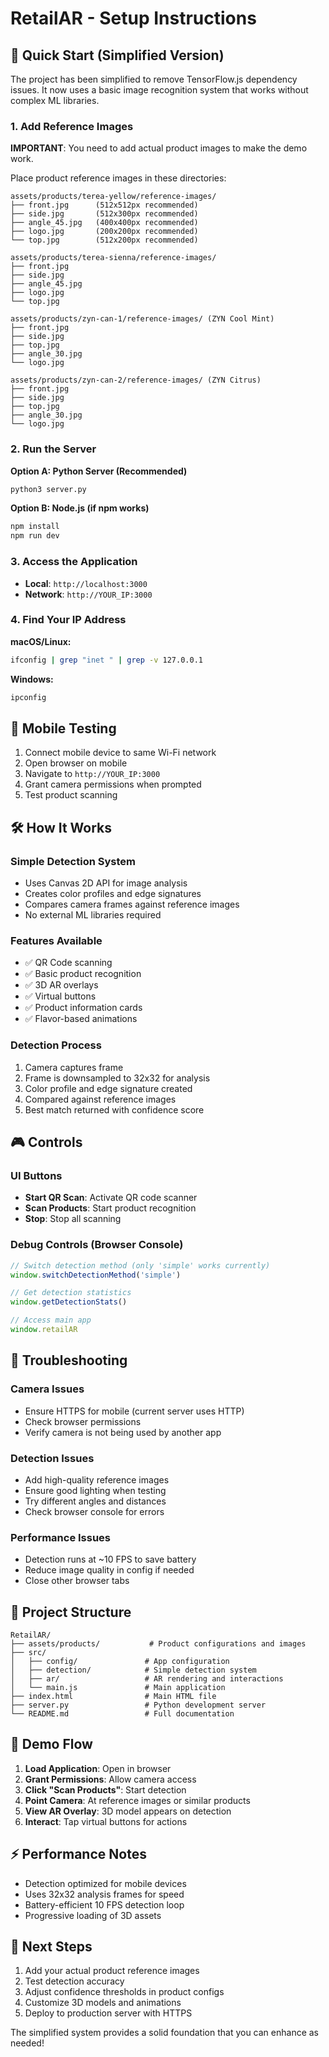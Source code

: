 # RetailAR - Setup Instructions

## 🚀 Quick Start (Simplified Version)

The project has been simplified to remove TensorFlow.js dependency issues. It now uses a basic image recognition system that works without complex ML libraries.

### 1. Add Reference Images

**IMPORTANT**: You need to add actual product images to make the demo work.

Place product reference images in these directories:

```
assets/products/terea-yellow/reference-images/
├── front.jpg      (512x512px recommended)
├── side.jpg       (512x300px recommended) 
├── angle_45.jpg   (400x400px recommended)
├── logo.jpg       (200x200px recommended)
└── top.jpg        (512x200px recommended)

assets/products/terea-sienna/reference-images/
├── front.jpg
├── side.jpg
├── angle_45.jpg
├── logo.jpg
└── top.jpg

assets/products/zyn-can-1/reference-images/ (ZYN Cool Mint)
├── front.jpg
├── side.jpg
├── top.jpg
├── angle_30.jpg
└── logo.jpg

assets/products/zyn-can-2/reference-images/ (ZYN Citrus)
├── front.jpg
├── side.jpg
├── top.jpg
├── angle_30.jpg
└── logo.jpg
```

### 2. Run the Server

**Option A: Python Server (Recommended)**
```bash
python3 server.py
```

**Option B: Node.js (if npm works)**
```bash
npm install
npm run dev
```

### 3. Access the Application

- **Local**: `http://localhost:3000`
- **Network**: `http://YOUR_IP:3000`

### 4. Find Your IP Address

**macOS/Linux:**
```bash
ifconfig | grep "inet " | grep -v 127.0.0.1
```

**Windows:**
```bash
ipconfig
```

## 📱 Mobile Testing

1. Connect mobile device to same Wi-Fi network
2. Open browser on mobile
3. Navigate to `http://YOUR_IP:3000`
4. Grant camera permissions when prompted
5. Test product scanning

## 🛠 How It Works

### Simple Detection System
- Uses Canvas 2D API for image analysis
- Creates color profiles and edge signatures
- Compares camera frames against reference images
- No external ML libraries required

### Features Available
- ✅ QR Code scanning
- ✅ Basic product recognition
- ✅ 3D AR overlays
- ✅ Virtual buttons
- ✅ Product information cards
- ✅ Flavor-based animations

### Detection Process
1. Camera captures frame
2. Frame is downsampled to 32x32 for analysis
3. Color profile and edge signature created
4. Compared against reference images
5. Best match returned with confidence score

## 🎮 Controls

### UI Buttons
- **Start QR Scan**: Activate QR code scanner
- **Scan Products**: Start product recognition
- **Stop**: Stop all scanning

### Debug Controls (Browser Console)
```javascript
// Switch detection method (only 'simple' works currently)
window.switchDetectionMethod('simple')

// Get detection statistics
window.getDetectionStats()

// Access main app
window.retailAR
```

## 🔧 Troubleshooting

### Camera Issues
- Ensure HTTPS for mobile (current server uses HTTP)
- Check browser permissions
- Verify camera is not being used by another app

### Detection Issues
- Add high-quality reference images
- Ensure good lighting when testing
- Try different angles and distances
- Check browser console for errors

### Performance Issues
- Detection runs at ~10 FPS to save battery
- Reduce image quality in config if needed
- Close other browser tabs

## 📁 Project Structure

```
RetailAR/
├── assets/products/           # Product configurations and images
├── src/
│   ├── config/               # App configuration
│   ├── detection/            # Simple detection system
│   ├── ar/                   # AR rendering and interactions
│   └── main.js               # Main application
├── index.html                # Main HTML file
├── server.py                 # Python development server
└── README.md                 # Full documentation
```

## 🎯 Demo Flow

1. **Load Application**: Open in browser
2. **Grant Permissions**: Allow camera access
3. **Click "Scan Products"**: Start detection
4. **Point Camera**: At reference images or similar products
5. **View AR Overlay**: 3D model appears on detection
6. **Interact**: Tap virtual buttons for actions

## ⚡ Performance Notes

- Detection optimized for mobile devices
- Uses 32x32 analysis frames for speed
- Battery-efficient 10 FPS detection loop
- Progressive loading of 3D assets

## 🔄 Next Steps

1. Add your actual product reference images
2. Test detection accuracy
3. Adjust confidence thresholds in product configs
4. Customize 3D models and animations
5. Deploy to production server with HTTPS

The simplified system provides a solid foundation that you can enhance as needed!